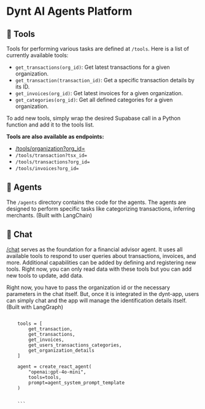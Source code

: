 # Dynt AI Agents Platform

## 🧰 Tools

Tools for performing various tasks are defined at `/tools`. Here is a list of currently available tools:

- `get_transactions(org_id)`: Get latest transactions for a given organization.
- `get_transaction(transaction_id)`: Get a specific transaction details by its ID.
- `get_invoices(org_id)`: Get latest invoices for a given organization.
- `get_categories(org_id)`: Get all defined categories for a given organization.

To add new tools, simply wrap the desired Supabase call in a Python function and add it to the tools list.

**Tools are also available as endpoints:**  
- [/tools/organization?org_id=](https://dynt-ai-agents-platform-production.up.railway.app/tools/organization?org_id=clm9bbaq00001ol1rs8s7z9p2)
- `/tools/transaction?tsx_id=`
- `/tools/transactions?org_id=`
- `/tools/invoices?org_id=`

## 🤖 Agents

The `/agents` directory contains the code for the agents. The agents are designed to perform specific tasks like categorizing transactions, inferring merchants. (Built with LangChain)

## 💬 Chat

[/chat](https://dynt-ai-agents-platform-production.up.railway.app/chat) serves as the foundation for a financial advisor agent. It uses all available tools to respond to user queries about transactions, invoices, and more. Additional capabilities can be added by defining and registering new tools. Right now, you can only read data with these tools but you can add new tools to update, add data.

Right now, you have to pass the organization id or the necessary parameters in the chat itself. But, once it is integrated in the dynt-app, users can simply chat and the app will manage the identification details itself. (Built with LangGraph)

````

    tools = [
        get_transaction,
        get_transactions,
        get_invoices,
        get_users_transactions_categories,
        get_organization_details
    ]

    agent = create_react_agent(
        "openai:gpt-4o-mini",
        tools=tools,
        prompt=agent_system_prompt_template
    )


    ```
````
